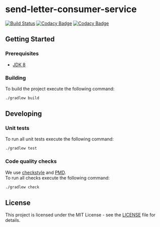 # send-letter-consumer-service

[![Build Status](https://travis-ci.org/hmcts/send-letter-consumer-service.svg?branch=master)](https://travis-ci.org/hmcts/send-letter-consumer-service)
[![Codacy Badge](https://api.codacy.com/project/badge/Grade/7c3905b1949948908b9264aa3d85d51c)](https://www.codacy.com/app/HMCTS/send-letter-consumer-service)
[![Codacy Badge](https://api.codacy.com/project/badge/Coverage/7c3905b1949948908b9264aa3d85d51c)](https://www.codacy.com/app/HMCTS/send-letter-consumer-service)

## Getting Started

### Prerequisites
- [JDK 8](https://java.com)

### Building
To build the project execute the following command:
```bash
./gradlew build
```

## Developing

### Unit tests
To run all unit tests execute the following command:
```bash
./gradlew test
```

### Code quality checks
We use [checkstyle](http://checkstyle.sourceforge.net/) and [PMD](https://pmd.github.io/).  
To run all checks execute the following command:
```bash
./gradlew check
```

## License
This project is licensed under the MIT License - see the [LICENSE](LICENSE) file for details.
